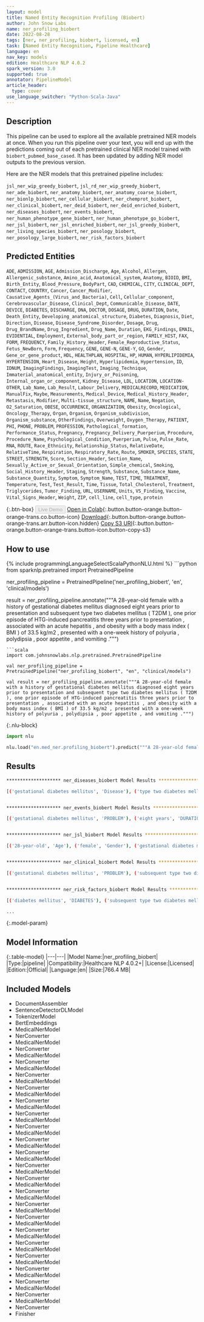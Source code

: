 ```yaml
---
layout: model
title: Named Entity Recognition Profiling (Biobert)
author: John Snow Labs
name: ner_profiling_biobert
date: 2022-08-28
tags: [ner, ner_profiling, biobert, licensed, en]
task: [Named Entity Recognition, Pipeline Healthcare]
language: en
nav_key: models
edition: Healthcare NLP 4.0.2
spark_version: 3.0
supported: true
annotator: PipelineModel
article_header:
  type: cover
use_language_switcher: "Python-Scala-Java"
---
```


## Description

This pipeline can be used to explore all the available pretrained NER models at once. When you run this pipeline over your text, you will end up with the predictions coming out of each pretrained clinical NER model trained with `biobert_pubmed_base_cased`. It has been updated by adding NER model outputs to the previous version.

Here are the NER models that this pretrained pipeline includes:

`jsl_ner_wip_greedy_biobert`, `jsl_rd_ner_wip_greedy_biobert`, `ner_ade_biobert`, `ner_anatomy_biobert`, `ner_anatomy_coarse_biobert`, `ner_bionlp_biobert`, `ner_cellular_biobert`, `ner_chemprot_biobert`, `ner_clinical_biobert`, `ner_deid_biobert`, `ner_deid_enriched_biobert`, `ner_diseases_biobert`, `ner_events_biobert`, `ner_human_phenotype_gene_biobert`, `ner_human_phenotype_go_biobert`, `ner_jsl_biobert`, `ner_jsl_enriched_biobert`, `ner_jsl_greedy_biobert`, `ner_living_species_biobert`, `ner_posology_biobert`, `ner_posology_large_biobert`, `ner_risk_factors_biobert`

## Predicted Entities

`ADE`, `ADMISSION`, `AGE`, `Admission_Discharge`, `Age`, `Alcohol`, `Allergen`, `Allergenic_substance`, `Amino_acid`, `Anatomical_system`, `Anatomy`, `BIOID`, `BMI`, `Birth_Entity`, `Blood_Pressure`, `BodyPart`, `CAD`, `CHEMICAL`, `CITY`, `CLINICAL_DEPT`, `CONTACT`, `COUNTRY`, `Cancer`, `Cancer_Modifier`, `Causative_Agents_(Virus_and_Bacteria)`, `Cell`, `Cellular_component`, `Cerebrovascular_Disease`, `Clinical_Dept`, `Communicable_Disease`, `DATE`, `DEVICE`, `DIABETES`, `DISCHARGE`, `DNA`, `DOCTOR`, `DOSAGE`, `DRUG`, `DURATION`, `Date`, `Death_Entity`, `Developing_anatomical_structure`, `Diabetes`, `Diagnosis`, `Diet`, `Direction`, `Disease`, `Disease_Syndrome_Disorder`, `Dosage`, `Drug`, `Drug_BrandName`, `Drug_Ingredient`, `Drug_Name`, `Duration`, `EKG_Findings`, `EMAIL`, `EVIDENTIAL`, `Employment`, `External_body_part_or_region`, `FAMILY_HIST`, `FAX`, `FORM`, `FREQUENCY`, `Family_History_Header`, `Female_Reproductive_Status`, `Fetus_NewBorn`, `Form`, `Frequency`, `GENE`, `GENE-N`, `GENE-Y`, `GO`, `Gender`, `Gene_or_gene_product`, `HDL`, `HEALTHPLAN`, `HOSPITAL`, `HP`, `HUMAN`, `HYPERLIPIDEMIA`, `HYPERTENSION`, `Heart_Disease`, `Height`, `Hyperlipidemia`, `Hypertension`, `ID`, `IDNUM`, `ImagingFindings`, `ImagingTest`, `Imaging_Technique`, `Immaterial_anatomical_entity`, `Injury_or_Poisoning`, `Internal_organ_or_component`, `Kidney_Disease`, `LDL`, `LOCATION`, `LOCATION-OTHER`, `Lab_Name`, `Lab_Result`, `Labour_Delivery`, `MEDICALRECORD`, `MEDICATION`, `ManualFix`, `Maybe`, `Measurements`, `Medical_Device`, `Medical_History_Header`, `Metastasis`, `Modifier`, `Multi-tissue_structure`, `NAME`, `Name`, `Negation`, `O2_Saturation`, `OBESE`, `OCCURRENCE`, `ORGANIZATION`, `Obesity`, `Oncological`, `Oncology_Therapy`, `Organ`, `Organism`, `Organism_subdivision`, `Organism_substance`, `OtherFindings`, `Overweight`, `Oxygen_Therapy`, `PATIENT`, `PHI`, `PHONE`, `PROBLEM`, `PROFESSION`, `Pathological_formation`, `Performance_Status`, `Pregnancy`, `Pregnancy_Delivery_Puerperium`, `Procedure`, `Procedure_Name`, `Psychological_Condition`, `Puerperium`, `Pulse`, `Pulse_Rate`, `RNA`, `ROUTE`, `Race_Ethnicity`, `Relationship_Status`, `RelativeDate`, `RelativeTime`, `Respiration`, `Respiratory_Rate`, `Route`, `SMOKER`, `SPECIES`, `STATE`, `STREET`, `STRENGTH`, `Score`, `Section_Header`, `Section_Name`, `Sexually_Active_or_Sexual_Orientation`, `Simple_chemical`, `Smoking`, `Social_History_Header`, `Staging`, `Strength`, `Substance`, `Substance_Name`, `Substance_Quantity`, `Symptom`, `Symptom_Name`, `TEST`, `TIME`, `TREATMENT`, `Temperature`, `Test`, `Test_Result`, `Time`, `Tissue`, `Total_Cholesterol`, `Treatment`, `Triglycerides`, `Tumor_Finding`, `URL`, `USERNAME`, `Units`, `VS_Finding`, `Vaccine`, `Vital_Signs_Header`, `Weight`, `ZIP`, `cell_line`, `cell_type`, `protein`


{:.btn-box}
<button class="button button-orange" disabled>Live Demo</button>
[Open in Colab](https://colab.research.google.com/github/JohnSnowLabs/spark-nlp-workshop/blob/master/tutorials/Certification_Trainings/Healthcare/11.2.Pretrained_NER_Profiling_Pipelines.ipynb){:.button.button-orange.button-orange-trans.co.button-icon}
[Download](https://s3.amazonaws.com/auxdata.johnsnowlabs.com/clinical/models/ner_profiling_biobert_en_4.0.2_3.0_1661701458686.zip){:.button.button-orange.button-orange-trans.arr.button-icon.hidden}
[Copy S3 URI](s3://auxdata.johnsnowlabs.com/clinical/models/ner_profiling_biobert_en_4.0.2_3.0_1661701458686.zip){:.button.button-orange.button-orange-trans.button-icon.button-copy-s3}

## How to use



<div class="tabs-box" markdown="1">
{% include programmingLanguageSelectScalaPythonNLU.html %}
```python
from sparknlp.pretrained import PretrainedPipeline

ner_profiling_pipeline = PretrainedPipeline('ner_profiling_biobert', 'en', 'clinical/models')

result = ner_profiling_pipeline.annotate("""A 28-year-old female with a history of gestational diabetes mellitus diagnosed eight years prior to presentation and subsequent type two diabetes mellitus ( T2DM ), one prior episode of HTG-induced pancreatitis three years prior to presentation , associated with an acute hepatitis , and obesity with a body mass index ( BMI ) of 33.5 kg/m2 , presented with a one-week history of polyuria , polydipsia , poor appetite , and vomiting .""")
```
```scala
import com.johnsnowlabs.nlp.pretrained.PretrainedPipeline

val ner_profiling_pipeline = PretrainedPipeline("ner_profiling_biobert", "en", "clinical/models")

val result = ner_profiling_pipeline.annotate("""A 28-year-old female with a history of gestational diabetes mellitus diagnosed eight years prior to presentation and subsequent type two diabetes mellitus ( T2DM ), one prior episode of HTG-induced pancreatitis three years prior to presentation , associated with an acute hepatitis , and obesity with a body mass index ( BMI ) of 33.5 kg/m2 , presented with a one-week history of polyuria , polydipsia , poor appetite , and vomiting .""")
```

{:.nlu-block}
```python
import nlu

nlu.load("en.med_ner.profiling_biobert").predict("""A 28-year-old female with a history of gestational diabetes mellitus diagnosed eight years prior to presentation and subsequent type two diabetes mellitus ( T2DM ), one prior episode of HTG-induced pancreatitis three years prior to presentation , associated with an acute hepatitis , and obesity with a body mass index ( BMI ) of 33.5 kg/m2 , presented with a one-week history of polyuria , polydipsia , poor appetite , and vomiting .""")
```
</div>

## Results

```bash
******************** ner_diseases_biobert Model Results ******************** 

[('gestational diabetes mellitus', 'Disease'), ('type two diabetes mellitus', 'Disease'), ('T2DM', 'Disease'), ('HTG-induced pancreatitis', 'Disease'), ('hepatitis', 'Disease'), ('obesity', 'Disease'), ('polyuria', 'Disease'), ('polydipsia', 'Disease'), ('poor appetite', 'Disease'), ('vomiting', 'Disease')]


******************** ner_events_biobert Model Results ******************** 

[('gestational diabetes mellitus', 'PROBLEM'), ('eight years', 'DURATION'), ('presentation', 'OCCURRENCE'), ('type two diabetes mellitus ( T2DM', 'PROBLEM'), ('HTG-induced pancreatitis', 'PROBLEM'), ('three years', 'DURATION'), ('presentation', 'OCCURRENCE'), ('an acute hepatitis', 'PROBLEM'), ('obesity', 'PROBLEM'), ('a body mass index', 'TEST'), ('BMI', 'TEST'), ('presented', 'OCCURRENCE'), ('a one-week', 'DURATION'), ('polyuria', 'PROBLEM'), ('polydipsia', 'PROBLEM'), ('poor appetite', 'PROBLEM'), ('vomiting', 'PROBLEM')]


******************** ner_jsl_biobert Model Results ******************** 

[('28-year-old', 'Age'), ('female', 'Gender'), ('gestational diabetes mellitus', 'Diabetes'), ('eight years prior', 'RelativeDate'), ('type two diabetes mellitus', 'Diabetes'), ('T2DM', 'Disease_Syndrome_Disorder'), ('HTG-induced pancreatitis', 'Disease_Syndrome_Disorder'), ('three years prior', 'RelativeDate'), ('acute', 'Modifier'), ('hepatitis', 'Disease_Syndrome_Disorder'), ('obesity', 'Obesity'), ('body mass index', 'BMI'), ('BMI ) of 33.5 kg/m2', 'BMI'), ('one-week', 'Duration'), ('polyuria', 'Symptom'), ('polydipsia', 'Symptom'), ('poor appetite', 'Symptom'), ('vomiting', 'Symptom')]


******************** ner_clinical_biobert Model Results ******************** 

[('gestational diabetes mellitus', 'PROBLEM'), ('subsequent type two diabetes mellitus ( T2DM', 'PROBLEM'), ('HTG-induced pancreatitis', 'PROBLEM'), ('an acute hepatitis', 'PROBLEM'), ('obesity', 'PROBLEM'), ('a body mass index ( BMI )', 'TEST'), ('polyuria', 'PROBLEM'), ('polydipsia', 'PROBLEM'), ('poor appetite', 'PROBLEM'), ('vomiting', 'PROBLEM')]


******************** ner_risk_factors_biobert Model Results ******************** 

[('diabetes mellitus', 'DIABETES'), ('subsequent type two diabetes mellitus', 'DIABETES'), ('obesity', 'OBESE')]

...
```

{:.model-param}
## Model Information

{:.table-model}
|---|---|
|Model Name:|ner_profiling_biobert|
|Type:|pipeline|
|Compatibility:|Healthcare NLP 4.0.2+|
|License:|Licensed|
|Edition:|Official|
|Language:|en|
|Size:|766.4 MB|

## Included Models

- DocumentAssembler
- SentenceDetectorDLModel
- TokenizerModel
- BertEmbeddings
- MedicalNerModel
- NerConverter
- MedicalNerModel
- NerConverter
- MedicalNerModel
- NerConverter
- MedicalNerModel
- NerConverter
- MedicalNerModel
- NerConverter
- MedicalNerModel
- NerConverter
- MedicalNerModel
- NerConverter
- MedicalNerModel
- NerConverter
- MedicalNerModel
- NerConverter
- MedicalNerModel
- NerConverter
- MedicalNerModel
- NerConverter
- MedicalNerModel
- NerConverter
- MedicalNerModel
- NerConverter
- MedicalNerModel
- NerConverter
- MedicalNerModel
- NerConverter
- MedicalNerModel
- NerConverter
- MedicalNerModel
- NerConverter
- MedicalNerModel
- NerConverter
- MedicalNerModel
- NerConverter
- MedicalNerModel
- NerConverter
- MedicalNerModel
- NerConverter
- MedicalNerModel
- NerConverter
- Finisher